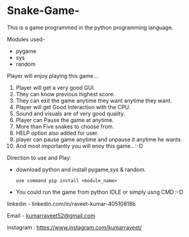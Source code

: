 # Snake-Game-

This is a game programmed in the python programming language.

Modules used-
  *  pygame
  *  sys
  *  random
  
  
Player will enjoy playing this game...

1. Player will get a very good GUI.
2. They can know previous highest score.
3. They can exit the game anytime they want anytime they want.
4. Player will get Good Interaction with the CPU.
5. Sound and visuals are of very good quality.
6. Player can Pause the game at anytime.
7. More than Five snakes to choose from.
8. HELP option also added for user.
9. player can pause game anytime and unpause it anytime he wants.
10. And most importantly you will enoy this game.. :-D


Direction to use and Play:

  * download python and install pygame,sys & random.
        
        use command pip install <module_name>
        
  * You could run the game from python IDLE or simply usng CMD :-D
  
  
 linkedin - linkedin.com/in/raveet-kumar-40510818b
 
 Email - kumarraveet52@gmail.com
 
 instagram : https://www.instagram.com/kumarraveet/

